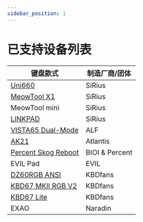 ```yaml
---
sidebar_position: 1
---
```


# 已支持设备列表


| 键盘款式                                                               | 制造厂商/团体       |
| ----------------------------------------------------------------------| ------------------|
| [Uni660](https://www.zfrontier.com/app/eqp/0jW73G5w4Nwn)              | SiRius            |
| [MeowTool X1](https://www.zfrontier.com/app/eqp/pkjVK5oPDzZR)         | SiRius            |
| MeowTool mini                                                         | SiRius            |
| [LINKPAD](https://www.zfrontier.com/app/eqp/pO881j49aBE0)             | SiRius            |
| [VISTA65 Dual-Mode](https://www.zfrontier.com/app/eqp/nPA5rJDV172R)   | ALF               |
| [AK21](https://www.zfrontier.com/app/flow/40bOYxwr0Jqo)               | Atlantis          |
| [Percent Skog Reboot](https://www.zfrontier.com/app/eqp/RKyxYJ69ygz0) | BIOI & Percent    |
| EVIL Pad                                                              | EVIL              |
| [DZ60RGB ANSI](https://www.zfrontier.com/app/eqp/RAjVwNPmGq9p)        | KBDfans           |
| [KBD67 MKII RGB V2](https://www.zfrontier.com/app/eqp/nW8w99q68oDR)   | KBDfans           |
| [KBD67 Lite](https://www.zfrontier.com/app/eqp/0NlAr9kewNVR)          | KBDfans           |
| EXAO                                                                  | Naradin           |